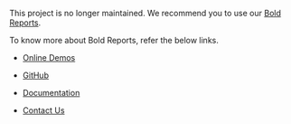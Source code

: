 This project is no longer maintained. We recommend you to use our [Bold Reports](https://www.boldreports.com/). 

To know more about Bold Reports, refer the below links.

* [Online Demos](https://demos.boldreports.com/)

* [GitHub](https://github.com/boldreports/)

* [Documentation](https://documentation.boldreports.com/)

* [Contact Us](https://www.boldreports.com/contact)
